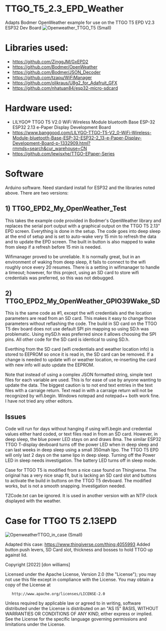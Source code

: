 # TTGO_T5_2.3_EPD_Weather
Adapts Bodmer OpenWeather example for use on the TTGO T5 EPD V2.3 ESP32 Dev Board
![Openweather_TTGO_T5 (Small)](https://user-images.githubusercontent.com/31633408/99468428-6a45f400-28f5-11eb-8221-ee64c49564c1.jpeg)

# Libraries used:
* https://github.com/ZinggJM/GxEPD2
* https://github.com/Bodmer/OpenWeather
* https://github.com/Bodmer/JSON_Decoder
* https://github.com/tzapu/WiFiManager
* https://github.com/olikraus/U8g2_for_Adafruit_GFX
* https://github.com/nhatuan84/esp32-micro-sdcard

# Hardware used:
* LILYGO® TTGO T5 V2.0 WiFi Wireless Module bluetooth Base ESP-32 ESP32 2.13 e-Paper Display Development Board
* https://www.banggood.com/LILYGO-TTGO-T5-V2_0-WiFi-Wireless-Module-bluetooth-Base-ESP-32-ESP32-2_13-e-Paper-Display-Development-Board-p-1332909.html?rmmds=search&cur_warehouse=CN
* https://github.com/lewisxhe/TTGO-EPaper-Series

# Software
Arduino software.  Need standard install for ESP32 and the libraries noted above.  There are two versions:
## 1)  TTGO_EPD2_My_OpenWeather_Test
This takes the example code provided in Bodmer's OpenWeather library and replaces the serial port output with a graphical output on the TTGO T5 2.13" EPD screen.  Everything is done in the setup.  The code goes into deep sleep at the end of setup and is set to auto-wake very 15 min to refresh the data and to update the EPD screen.  The built in button is also mapped to wake from sleep if a refresh before 15 min is needed.

Wifimanager proved to be unreliable.  It is normally great, but in an environment of waking from deep sleep, it fails to connect to the wifi roughly once every 20 resumes.  There is a setting in wifimanager to handle a timeout; however, for this project, using an SD card to store wifi credentials was preferred, so this was not debugged.

## 2)  TTGO_EPD2_My_OpenWeather_GPIO39Wake_SD
This is the same code as #1, except the wifi credentials and the location parameters are read from an SD card. This makes it easy to change those parameters without reflashing the code.  The build in SD card on the TTGO T5 dev board does not use default SPI pin mapping so using SD.h was problematic.  Using mySD.h was preferred since it allows choosing the SPI pins.  All other code for the SD card is identical to using SD.h.  

Everthing from the SD card (wifi credentials and weather location info) is stored to EEPROM so once it is read in, the SD card can be removed.  If a change is needed to update wifi or weather location, re-inserting the card with new info will auto update the EEPROM.

Note that instead of using a complex JSON formatted string, simple text files for each variable are used.  This is for ease of use by anyone wanting to update the data.  The biggest caution is to not end text entries in the text files with a carraige return.  Text read in with a carraige return will not be recognized by wifi.begin.  Windows notepad and notepad++ both work fine.  I have not tried any other editors.

## Issues
Code will run for days without hanging if using wifi.begin and credential values either hard coded, or text files read in from an SD card.  However, in deep sleep, the blue power LED stays on and draws 8ma.  The similar ESP32 TTGO T-display devboard turns off the power LED when in deep sleep and can last weeks in deep sleep using a small 350mah lipo.  The TTGO T5 EPD will only last 2 days on the same lipo in deep sleep.  Turning off the Power LED in sleep needs investigation.  The battery LED turns off in sleep mode.

Case for TTGO T5 is modified from a nice case found on Thingiverse.  The original has a very nice snap fit, but is lacking an SD card slot and buttons to activate the build in buttons on the TTGO T5 devboard.  The modified works, but is not a smooth snapping.  Investigation needed.

TZCode.txt can be ignored.  It is used in another version with an NTP clock displayed with the weather.

# Case for TTGO T5 2.13EPD
![OpenweatherTTGO_in_case (Small)](https://user-images.githubusercontent.com/31633408/99886177-67961800-2bef-11eb-90a1-991a03e8c340.jpeg)

Adapted this case:  https://www.thingiverse.com/thing:4055993 
Added button push levers, SD Card slot, thickness and bosses to hold TTGO up against lid.

   Copyright [2022] [don williams]

   Licensed under the Apache License, Version 2.0 (the "License");
   you may not use this file except in compliance with the License.
   You may obtain a copy of the License at

       http://www.apache.org/licenses/LICENSE-2.0

   Unless required by applicable law or agreed to in writing, software
   distributed under the License is distributed on an "AS IS" BASIS,
   WITHOUT WARRANTIES OR CONDITIONS OF ANY KIND, either express or implied.
   See the License for the specific language governing permissions and
   limitations under the License.
